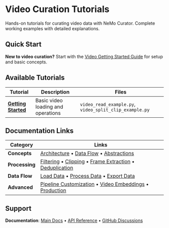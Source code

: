 # Video Curation Tutorials

Hands-on tutorials for curating video data with NeMo Curator. Complete working examples with detailed explanations.

## Quick Start

**New to video curation?** Start with the [Video Getting Started Guide](https://docs.nvidia.com/nemo/curator/latest/get-started/video.html) for setup and basic concepts.

## Available Tutorials

| Tutorial | Description | Files |
|----------|-------------|-------|
| **[Getting Started](getting-started/)** | Basic video loading and operations | `video_read_example.py`, `video_split_clip_example.py` |

## Documentation Links

| Category | Links |
|----------|-------|
| **Concepts** | [Architecture](https://docs.nvidia.com/nemo/curator/latest/about/concepts/video/architecture.html) • [Data Flow](https://docs.nvidia.com/nemo/curator/latest/about/concepts/video/data-flow.html) • [Abstractions](https://docs.nvidia.com/nemo/curator/latest/about/concepts/video/abstractions.html) |
| **Processing** | [Filtering](https://docs.nvidia.com/nemo/curator/latest/curate-video/process-data/filtering.html) • [Clipping](https://docs.nvidia.com/nemo/curator/latest/curate-video/process-data/clipping.html) • [Frame Extraction](https://docs.nvidia.com/nemo/curator/latest/curate-video/process-data/frame-extraction.html) • [Deduplication](https://docs.nvidia.com/nemo/curator/latest/curate-video/process-data/dedup.html) |
| **Data Flow** | [Load Data](https://docs.nvidia.com/nemo/curator/latest/curate-video/load-data/index.html) • [Process Data](https://docs.nvidia.com/nemo/curator/latest/curate-video/process-data/index.html) • [Export Data](https://docs.nvidia.com/nemo/curator/latest/curate-video/save-export.html) |
| **Advanced** | [Pipeline Customization](https://docs.nvidia.com/nemo/curator/latest/curate-video/tutorials/pipeline-customization/index.html) • [Video Embeddings](https://docs.nvidia.com/nemo/curator/latest/curate-video/process-data/embeddings.html) • [Production](https://docs.nvidia.com/nemo/curator/latest/reference/infrastructure/execution-backends.html) |

## Support

**Documentation**: [Main Docs](https://docs.nvidia.com/nemo/curator/latest/) • [API Reference](https://docs.nvidia.com/nemo/curator/latest/apidocs/index.html) • [GitHub Discussions](https://github.com/NVIDIA-NeMo/Curator/discussions)
